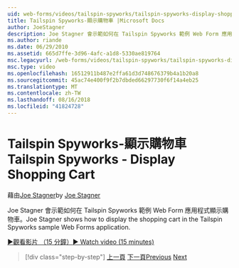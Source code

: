 ```yaml
---
uid: web-forms/videos/tailspin-spyworks/tailspin-spyworks-display-shopping-cart
title: Tailspin Spyworks-顯示購物車 |Microsoft Docs
author: JoeStagner
description: Joe Stagner 會示範如何在 Tailspin Spyworks 範例 Web Form 應用程式顯示購物車。
ms.author: riande
ms.date: 06/29/2010
ms.assetid: 665d7ffe-3d96-4afc-a1d8-5330ae819764
msc.legacyurl: /web-forms/videos/tailspin-spyworks/tailspin-spyworks-display-shopping-cart
msc.type: video
ms.openlocfilehash: 16512911b487e2ffa61d3d748676379b4a1b20a8
ms.sourcegitcommit: 45ac74e400f9f2b7dbded66297730f6f14a4eb25
ms.translationtype: MT
ms.contentlocale: zh-TW
ms.lasthandoff: 08/16/2018
ms.locfileid: "41824728"
---
```

<a name="tailspin-spyworks---display-shopping-cart"></a><span data-ttu-id="537b1-103">Tailspin Spyworks-顯示購物車</span><span class="sxs-lookup"><span data-stu-id="537b1-103">Tailspin Spyworks - Display Shopping Cart</span></span>
====================
<span data-ttu-id="537b1-104">藉由[Joe Stagner](https://github.com/JoeStagner)</span><span class="sxs-lookup"><span data-stu-id="537b1-104">by [Joe Stagner](https://github.com/JoeStagner)</span></span>

<span data-ttu-id="537b1-105">Joe Stagner 會示範如何在 Tailspin Spyworks 範例 Web Form 應用程式顯示購物車。</span><span class="sxs-lookup"><span data-stu-id="537b1-105">Joe Stagner shows how to display the shopping cart in the Tailspin Spyworks sample Web Forms application.</span></span>

[<span data-ttu-id="537b1-106">&#9654;觀看影片 （15 分鐘）</span><span class="sxs-lookup"><span data-stu-id="537b1-106">&#9654; Watch video (15 minutes)</span></span>](https://channel9.msdn.com/Blogs/ASP-NET-Site-Videos/tailspin-spyworks-display-shopping-cart)

> [!div class="step-by-step"]
> <span data-ttu-id="537b1-107">[上一頁](tailspin-spyworks-adding-items-to-the-shopping-cart.md)
> [下一頁](tailspin-spyworks-update-the-shopping-cart.md)</span><span class="sxs-lookup"><span data-stu-id="537b1-107">[Previous](tailspin-spyworks-adding-items-to-the-shopping-cart.md)
[Next](tailspin-spyworks-update-the-shopping-cart.md)</span></span>
